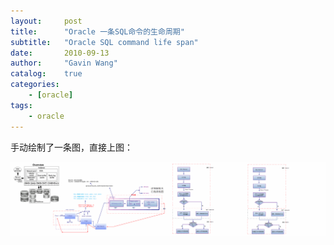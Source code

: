 ```yaml
---
layout:     post
title:      "Oracle 一条SQL命令的生命周期"
subtitle:   "Oracle SQL command life span"
date:       2010-09-13
author:     "Gavin Wang"
catalog:    true
categories:
    - [oracle]
tags:
    - oracle
---
```


手动绘制了一条图，直接上图：

<img class="shadow" src="/img/in-post/oracle_sql_command_life_span.GIF" width="1200">
